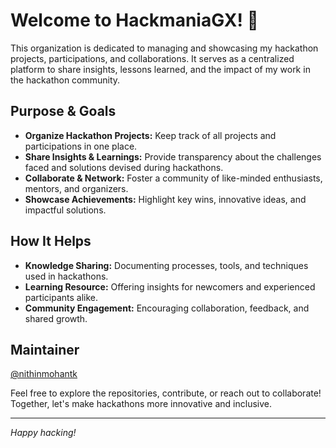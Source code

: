 # Welcome to HackmaniaGX! 🚀

This organization is dedicated to managing and showcasing my hackathon projects, participations, and collaborations. It serves as a centralized platform to share insights, lessons learned, and the impact of my work in the hackathon community.

## Purpose & Goals
- **Organize Hackathon Projects:** Keep track of all projects and participations in one place.
- **Share Insights & Learnings:** Provide transparency about the challenges faced and solutions devised during hackathons.
- **Collaborate & Network:** Foster a community of like-minded enthusiasts, mentors, and organizers.
- **Showcase Achievements:** Highlight key wins, innovative ideas, and impactful solutions.

## How It Helps
- **Knowledge Sharing:** Documenting processes, tools, and techniques used in hackathons.
- **Learning Resource:** Offering insights for newcomers and experienced participants alike.
- **Community Engagement:** Encouraging collaboration, feedback, and shared growth.

## Maintainer
[@nithinmohantk](https://github.com/nithinmohantk)

Feel free to explore the repositories, contribute, or reach out to collaborate! Together, let's make hackathons more innovative and inclusive.

---

*Happy hacking!*
